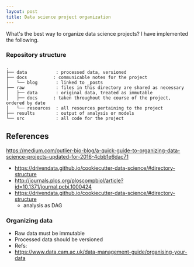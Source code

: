 ```yaml
---
layout: post
title: Data science project organization
---
```

What's the best way to organize data science projects?  I have implemented the following.  


### Repository structure
```
.
├── data           : processed data, versioned
├── docs          : communicable notes for the project
│   └── blog       : linked to _posts
├── raw            : files in this directory are shared as necessary
│   ├── data       : original data, treated as immutable
│   ├── docs      : taken throughout the course of the project, ordered by date
│   └── resources  : all resources pertaining to the project
├── results        : output of analysis or models
└── src            : all code for the project
```

## References

 <https://medium.com/outlier-bio-blog/a-quick-guide-to-organizing-data-science-projects-updated-for-2016-4cbb1e6dac71>
- <https://drivendata.github.io/cookiecutter-data-science/#directory-structure>  
- <http://journals.plos.org/ploscompbiol/article?id=10.1371/journal.pcbi.1000424>
- <https://drivendata.github.io/cookiecutter-data-science/#directory-structure>  
  - analysis as DAG

### Organizing data
- Raw data must be immutable
- Processed data should be versioned  
- Refs:
 - <https://www.data.cam.ac.uk/data-management-guide/organising-your-data>  
